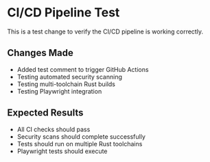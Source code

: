 # CI/CD Pipeline Test

This is a test change to verify the CI/CD pipeline is working correctly.

## Changes Made
- Added test comment to trigger GitHub Actions
- Testing automated security scanning
- Testing multi-toolchain Rust builds
- Testing Playwright integration

## Expected Results
- All CI checks should pass
- Security scans should complete successfully
- Tests should run on multiple Rust toolchains
- Playwright tests should execute

